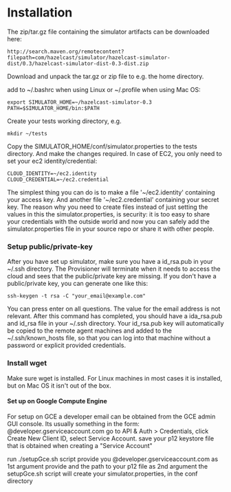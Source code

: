 Installation
===========================

The zip/tar.gz file containing the simulator artifacts can be downloaded here:

```
http://search.maven.org/remotecontent?filepath=com/hazelcast/simulator/hazelcast-simulator-dist/0.3/hazelcast-simulator-dist-0.3-dist.zip
```

Download and unpack the tar.gz or zip file to e.g. the home directory.

add to ~/.bashrc when using Linux or ~/.profile when using Mac OS:

```
export SIMULATOR_HOME=~/hazelcast-simulator-0.3
PATH=$SIMULATOR_HOME/bin:$PATH
```

Create your tests working directory, e.g.

```
mkdir ~/tests
```

Copy the SIMULATOR_HOME/conf/simulator.properties to the tests directory. And make
the changes required. In case of EC2, you only need to set your ec2 identity/credential:

```
CLOUD_IDENTITY=~/ec2.identity
CLOUD_CREDENTIAL=~/ec2.credential
```

The simplest thing you can do is to make a file '~/ec2.identity' containing your access key. And another
file '~/ec2.credential' containing your secret key. The reason why you need to create files instead of just
setting the values in this the simulator.properties, is security: it is too easy to share your credentials
with the outside world and now you can safely add the simulator.properties file in your source repo or
share it with other people.

### Setup public/private-key

After you have set up simulator, make sure you have a id_rsa.pub in your ~/.ssh directory. The Provisioner will
terminate when it needs to access the cloud and sees that the public/private key are missing. If you don't have
a public/private key, you can generate one like this:

```
ssh-keygen -t rsa -C "your_email@example.com"
```

You can press enter on all questions. The value for the email address is not relevant. After this command has completed, you
should have a ida_rsa.pub and id_rsa file in your ~/.ssh directory. Your id_rsa.pub key will automatically be copied to
the remote agent machines and added to the ~/.ssh/known_hosts file, so that you can log into that machine without
a password or explicit provided credentials.

### Install wget

Make sure wget is installed. For Linux machines in most cases it is installed, but on Mac OS it isn't out of the box.

#### Set up on Google Compute Engine

For setup on GCE a developer email can be obtained from the GCE admin GUI console.
Its usually something in the form: <my account id>@developer.gserviceaccount.com
go to API & Auth > Credentials, click Create New Client ID,  select Service Account.
save your p12 keystore file that is obtained when creating a "Service Account"

run ./setupGce.sh script
provide you <my account id>@developer.gserviceaccount.com as 1st argument
provide and the path to your p12 file as 2nd argument
the setupGce.sh script will create your simulator.properties, in the conf directory
